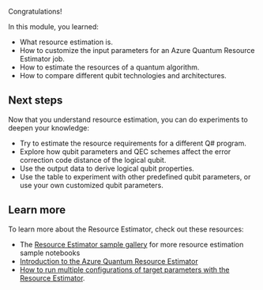 Congratulations!

In this module, you learned:

- What resource estimation is.
- How to customize the input parameters for an Azure Quantum Resource Estimator job.
- How to estimate the resources of a quantum algorithm.
- How to compare different qubit technologies and architectures.

## Next steps

Now that you understand resource estimation, you can do experiments to deepen your knowledge:

- Try to estimate the resource requirements for a different Q# program.
- Explore how qubit parameters and QEC schemes affect the error correction code distance of the logical qubit.
- Use the output data to derive logical qubit properties.
- Use the table to experiment with other predefined qubit parameters, or use your own customized qubit parameters.

## Learn more

To learn more about the Resource Estimator, check out these resources:

- The [Resource Estimator sample gallery](https://github.com/microsoft/qsharp/tree/main/samples/estimation) for more resource estimation sample notebooks
- [Introduction to the Azure Quantum Resource Estimator](/azure/quantum/intro-to-resource-estimation)
- [How to run multiple configurations of target parameters with the Resource Estimator](/azure/quantum/resource-estimator-batching).
